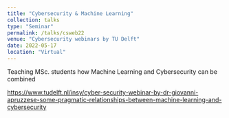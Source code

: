 ```yaml
---
title: "Cybersecurity & Machine Learning"
collection: talks
type: "Seminar"
permalink: /talks/csweb22
venue: "Cybersecurity webinars by TU Delft"
date: 2022-05-17
location: "Virtual"
---
```

 
Teaching MSc. students how Machine Learning and Cybersecurity can be combined


https://www.tudelft.nl/insy/cyber-security-webinar-by-dr-giovanni-apruzzese-some-pragmatic-relationships-between-machine-learning-and-cybersecurity